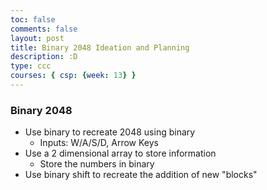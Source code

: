 ```yaml
---
toc: false
comments: false
layout: post
title: Binary 2048 Ideation and Planning
description: :D
type: ccc
courses: { csp: {week: 13} }
---
```

### Binary 2048

- Use binary to recreate 2048 using binary
  - Inputs: W/A/S/D, Arrow Keys
- Use a 2 dimensional array to store information
  - Store the numbers in binary 
- Use binary shift to recreate the addition of new "blocks"